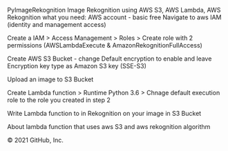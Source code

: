 PyImageRekognition
Image Rekognition using AWS S3, AWS Lambda, AWS Rekognition
what you need: AWS account - basic free
Navigate to aws IAM (identity and management access)

Create a IAM > Access Management > Roles > Create role with 2 permissions (AWSLambdaExecute & AmazonRekognitionFullAccess)

Create AWS S3 Bucket - change Default encryption to enable and leave Encryption key type as Amazon S3 key (SSE-S3)

Upload an image to S3 Bucket

Create Lambda function > Runtime Python 3.6 > Chnage default execution role to the role you created in step 2

Write Lambda function to in Rekognition on your image in S3 Bucket

About
lambda function that uses aws S3 and aws rekognition algorithm


© 2021 GitHub, Inc.
